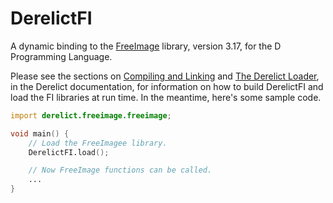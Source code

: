 DerelictFI
==========

A dynamic binding to the [FreeImage][1] library, version 3.17, for the D Programming Language.

Please see the sections on [Compiling and Linking][2] and [The Derelict Loader][3], in the Derelict documentation, for information on how to build DerelictFI and load the FI libraries at run time. In the meantime, here's some sample code.

```D
import derelict.freeimage.freeimage;

void main() {
    // Load the FreeImagee library.
    DerelictFI.load();

    // Now FreeImage functions can be called.
    ...
}
```

[1]: http://freeimage.sourceforge.net/
[2]: http://derelictorg.github.io/building/overview/
[3]: http://derelictorg.github.io/loading/loader/